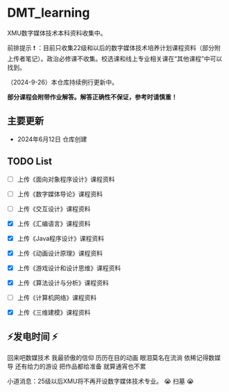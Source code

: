 # DMT_learning
XMU数字媒体技术本科资料收集中。

前排提示 :exclamation: ：目前只收集22级和以后的数字媒体技术培养计划课程资料（部分附上传者笔记）。政治必修课不收集。校选课和线上专业相关课在“其他课程”中可以找到。

（2024-9-26）本仓库持续例行更新中。

<b>部分课程会附带作业解答。解答正确性不保证，参考时请慎重！</b>

## 主要更新
- 2024年6月12日  仓库创建



## TODO List
- [ ] 上传《面向对象程序设计》课程资料 
- [ ] 上传《数字媒体导论》课程资料
- [ ] 上传《交互设计》课程资料
- [x] 上传《汇编语言》课程资料
- [x] 上传《Java程序设计》课程资料
- [x] 上传《动画设计原理》课程资料
- [x] 上传《游戏设计和设计思维》课程资料
- [x] 上传《算法设计与分析》课程资料
- [ ] 上传《计算机网络》课程资料
- [x] 上传《三维建模》课程资料


## :zap:发电时间 :zap:
回来吧数媒技术
我最骄傲的信仰
历历在目的动画
眼泪莫名在流淌
依稀记得数媒导
还有给力的游设
把作品都给准备
就算通宵也不累

小道消息：25级以后XMU将不再开设数字媒体技术专业。 :sob: 扫墓 :sob: 
